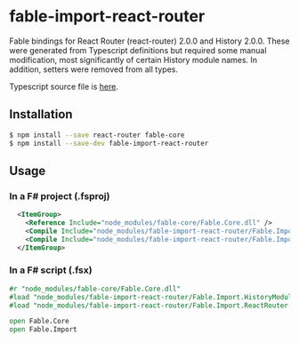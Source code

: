 # fable-import-react-router

Fable bindings for React Router (react-router) 2.0.0 and History 2.0.0.
These were generated from Typescript definitions but required some manual
modification, most significantly of certain History module names. In
addition, setters were removed from all types.

Typescript source file is [here](https://github.com/DefinitelyTyped/DefinitelyTyped/blob/df9065dc6e93d23a0d284c57c30570eefb81d35d/react-router/react-router.d.ts).


## Installation

```sh
$ npm install --save react-router fable-core
$ npm install --save-dev fable-import-react-router
```

## Usage

### In a F# project (.fsproj)

```xml
  <ItemGroup>
    <Reference Include="node_modules/fable-core/Fable.Core.dll" />
    <Compile Include="node_modules/fable-import-react-router/Fable.Import.HistoryModule.fs" />
    <Compile Include="node_modules/fable-import-react-router/Fable.Import.ReactRouter.fs" />
  </ItemGroup>
```

### In a F# script (.fsx)

```fsharp
#r "node_modules/fable-core/Fable.Core.dll"
#load "node_modules/fable-import-react-router/Fable.Import.HistoryModule.fs"
#load "node_modules/fable-import-react-router/Fable.Import.ReactRouter.fs"

open Fable.Core
open Fable.Import
```
